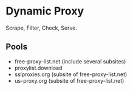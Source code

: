 # Dynamic Proxy
Scrape, Filter, Check, Serve.

## Pools
* free-proxy-list.net (include several subsites)
* proxylist.download
* sslproxies.org (subsite of free-proxy-list.net)
* us-proxy.org (subsite of free-proxy-list.net)